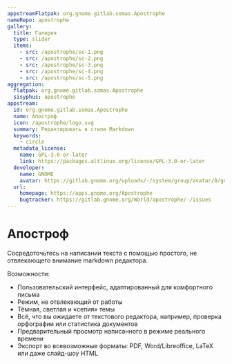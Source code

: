 ```yaml
---
appstreamFlatpak: org.gnome.gitlab.somas.Apostrophe
nameRepo: apostrophe
gallery:
  title: Галерея
  type: slider
  items:
    - src: /apostrophe/sc-1.png
    - src: /apostrophe/sc-2.png
    - src: /apostrophe/sc-3.png
    - src: /apostrophe/sc-4.png
    - src: /apostrophe/sc-5.png
aggregation:
  flatpak: org.gnome.gitlab.somas.Apostrophe
  sisyphus: apostrophe
appstream:
  id: org.gnome.gitlab.somas.Apostrophe
  name: Апостроф
  icon: /apostrophe/logo.svg
  summary: Редактировать в стиле Markdown
  keywords:
    - circle
  metadata_license:
    name: GPL-3.0-or-later
    link: https://packages.altlinux.org/license/GPL-3.0-or-later
  developer:
    name: GNOME
    avatar: https://gitlab.gnome.org/uploads/-/system/group/avatar/8/gnomelogo.png?width=48
  url:
    homepage: https://apps.gnome.org/Apostrophe
    bugtracker: https://gitlab.gnome.org/World/apostrophe/-/issues
---
```


# Апостроф

Сосредоточьтесь на написании текста с помощью простого, не отвлекающего внимание markdown редактора.

Возможности:

* Пользовательский интерфейс, адаптированный для комфортного письма
* Режим, не отвлекающий от работы
* Тёмная, светлая и «сепия» темы
* Всё, что вы ожидаете от текстового редактора, например, проверка орфографии или статистика документов
* Предварительный просмотр написанного в режиме реального времени
* Экспорт во всевозможные форматы: PDF, Word/Libreoffice, LaTeX или даже слайд-шоу HTML

<AGWGallery />

<!--@include: @apps/_parts/install/content-repo.md-->
<!--@include: @apps/_parts/install/content-flatpak.md-->
